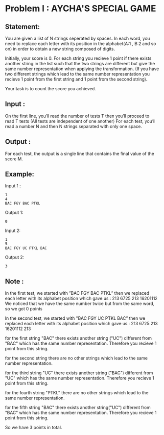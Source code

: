 # Problem I : AYCHA'S SPECIAL GAME

## Statement:



You are given a list of N strings seperated by spaces. In each word, you need to replace each letter with its position in the alphabet(A:1 , B:2 and so on) in order to obtain a new string composed of digits.

Initially, your score is 0. For each string you recieve 1 point if there exists another string in the list such that the two strings are different but give the same number representation when applying the transformation. (If you have two different strings which lead to the same number representation you recieve 1 point from the first string and 1 point from the second string).

Your task is to count the score you achieved.




## Input :
On the first line, you’ll read the number of tests T then you’ll proceed to read T tests (All tests are independent of one another)
For each test, you’ll read a number N and then N strings separated with only one space.



## Output :
For each test, the output is a single line that contains the final value of the score M.

## Example:
Input 1 :  

```
1
4
BAC FGY BAC PTKL   
```

Output 1:  

```
0    
```

Input 2:  

```
1
5
BAC FGY UC PTKL BAC
```

Output 2:  

```
3  
```



## Note :

In the first test, we started with ”BAC FGY BAC PTKL” then we replaced each letter with its alphabet position which gave us : 213 6725 213 16201112
We noticed that we have the same number twice but from the same word, so we got 0 points

In the second test, we started with "BAC FGY UC PTKL BAC” then we replaced each letter with its alphabet position which gave us : 213 6725 213 16201112 213

  for the first string "BAC" there exists another string ("UC") different from "BAC" which has the same number representation. Therefore you recieve 1 point from this string.
  
  for the second string there are no other strings which lead to the same number representation.
  
  for the third string "UC" there exists another string ("BAC") different from "UC" which has the same number representation. Therefore you recieve 1 point from this string.
  
  for the fourth string "PTKL" there are no other strings which lead to the same number representation.
  
  for the fifth string "BAC" there exists another string("UC") different from "BAC" which has the same number representation. Therefore you recieve 1 point from this string.
  
So we have 3 points in total.

